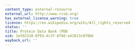 ```yaml
---
content_type: external-resource
external_url: http://www.rcsb.org/
has_external_license_warning: true
license: https://en.wikipedia.org/wiki/All_rights_reserved
status: ''
title: Protein Data Bank (PDB
uid: 1efd2310-0f93-4c3f-8f8d-e41013c079b6
wayback_url: ''
---
```

